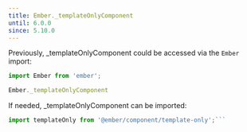 ```yaml
---
title: Ember._templateOnlyComponent
until: 6.0.0
since: 5.10.0
---
```



Previously, _templateOnlyComponent could be accessed via the `Ember` import:
```js
import Ember from 'ember';

Ember._templateOnlyComponent
```

 If needed, _templateOnlyComponent can be imported:
```js
import templateOnly from '@ember/component/template-only';```
